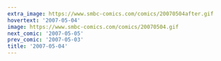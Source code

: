 ```yaml
---
extra_image: https://www.smbc-comics.com/comics/20070504after.gif
hovertext: '2007-05-04'
image: https://www.smbc-comics.com/comics/20070504.gif
next_comic: '2007-05-05'
prev_comic: '2007-05-03'
title: '2007-05-04'
---
```



